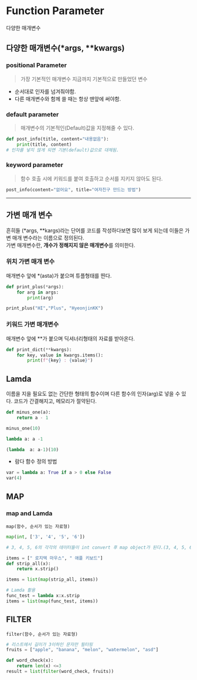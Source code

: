 # Function Parameter
다양한 매개변수

## 다양한 매개변수(*args, **kwargs)

### positional Parameter
> 가장 기본적인 매개변수
지금까지 기본적으로 만들었던 변수
- 순서대로 인자를 넘겨줘야함.
- 다른 매개변수와 함께 쓸 때는 항상 맨앞에 써야함.
### default parameter
> 매개변수의 기본적인(Default)값을 지정해줄 수 있다.
```python
def post_info(title, content="내용없음"):
    print(title, content)
# 인자를 넣지 않게 되면 기본(default)값으로 대체됨.
```

### keyword parameter
> 함수 호출 시에 키워드를 붙여 호출하고 순서를 지키지 않아도 된다.
```python
post_info(content="없어요", title="여자친구 만드는 방법")
```

---

## 가변 매개 변수
흔히들 (*args, **kargs)라는 단어를 코드를 작성하다보면 많이 보게 되는데 이들은 가변 매개 변수라는 이름으로 정의된다.  
가변 매개변수란, **개수가 정해지지 않은 매개변수**를 의미한다.



### 위치 가변 매개 변수
매개변수 앞에 *(asta)가 붙으며 튜플형태를 띈다.
```python
def print_plus(*args):
    for arg in args:
        print(arg)

print_plus("HI","Plus", "HyeonjinKK")
```

### 키워드 가변 매개변수
매개변수 앞에 **가 붙으며 딕셔너리형태의 자료를 받아온다.
```python
def print_dict(**kwargs):
    for key, value in kwargs.items():
        print(f"{key} : {value}")
```

## Lamda
이름을 지을 필요도 없는 간단한 형태의 함수이며 다른 함수의 인자(arg)로 넣을 수 있다.
코드가 간결해지고, 메모리가 절약된다.

```python
def minus_one(a):
    return a - 1

minus_one(10)

lambda a: a -1

(lambda  a: a-1)(10)
```

- 람다 함수 정의 방법
```python
var = lambda a: True if a > 0 else False
var(4)
```

## MAP
### map and Lamda
`map(함수, 순서가 있는 자료형)`
```python
map(int, ['3', '4', '5', '6'])

# 3, 4, 5, 6의 각각의 데이터들이 int convert 후 map object가 된다.(3, 4, 5, 6)

items = [" 로지텍 마우스", " 애플 키보드"]
def strip_all(x):
    return x.strip()

items = list(map(strip_all, items))

# Lamda 활용
func_test = lambda x:x.strip
items = list(map(func_test, items))
```

## FILTER
`filter(함수, 순서가 있는 자료형)`
```python
# 리스트에서 길이가 3이하인 문자만 필터링
fruits = ["apple", "banana", "melon", "watermelon", "asd"]

def word_check(x):
    return len(x) <=3
result = list(filter(word_check, fruits))
```

